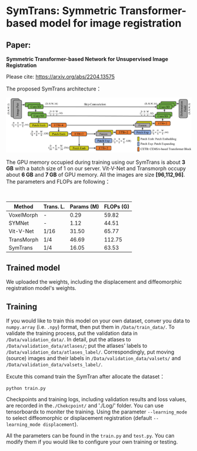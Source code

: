 # SymTrans: Symmetric Transformer-based model for image registration

## Paper:

 **Symmetric Transformer-based Network for Unsupervised Image Registration**

Please cite: https://arxiv.org/abs/2204.13575

The proposed SymTrans architecture：

 ![image](Architectures_paper.png)
 <Br/>
 
The GPU memory occupied during training using our SymTrans is about **3 GB** with a batch size of 1 on our server. Vit-V-Net and Transmorph occupy about **6 GB** and **7 GB** of GPU memory. All the images are size **[96,112,96]**. The parameters and FLOPs are following：

<Br/>

| Method     |    Trans. L. | Params (M) | FLOPs (G) |
| ---------- | ------------ | ---------- | --------- |
| VoxelMorph | -            | 0.29       | 59.82     |
| SYMNet     | -            | 1.12       | 44.51     |
| Vit-V-Net  | 1/16         | 31.50      | 65.77     |
| TransMorph | 1/4          | 46.69      | 112.75    | 
| SymTrans   | 1/4          | 16.05      | 63.53     |



## Trained model

We uploaded the weights, including the displacement and diffeomorphic registration model's weights.

## Training

If you would like to train this model on your own dataset, conver you data to `numpy.array` (i.e. `.npy`) format, then put them in `/Data/train_data/`.
To validate the training process, put the validation data in `/Data/validation_data/`. In detail, put the atlases to `/Data/validation_data/atlases/`; put the atlases' labels to `/Data/validation_data/atlases_label/`. Correspondingly, put moving (source) images and their labels in `/Data/validation_data/valsets/` and `/Data/validation_data/valsets_label/`.

Excute this comand train the SymTran after allocate the dataset：

```
python train.py
```
Checkpoints and training logs, including validation results and loss values, are recorded in the`./Chekcpoint/` and './Log/' folder. You can use tensorboardx to moniter the training. Using the parameter `--learning_mode ` to select diffeomorphic or displacement registration (default `--learning_mode displacement`).

All the parameters can be found in the `train.py` and `test.py`. You can modify them if you would like to configure your own training or testing.
